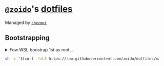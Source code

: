# [`@zoido`](https://github.com/zoido)'s [dotfiles](https://dotfiles.github.io/)

Managed by [`chezmoi`](https://www.chezmoi.io/)

## Bootstrapping

<details>
<summary>Fow WSL boostrap 1st as root...</summary>

```sh
sh -c "$(curl -fsLS https://raw.githubusercontent.com/zoido/dotfiles/main/dot_archlinux/bootstrap_wsl.sh)"
```

</details>

```sh
sh -c "$(curl -fsLS https://raw.githubusercontent.com/zoido/dotfiles/main/bootstrap.sh)"
```
